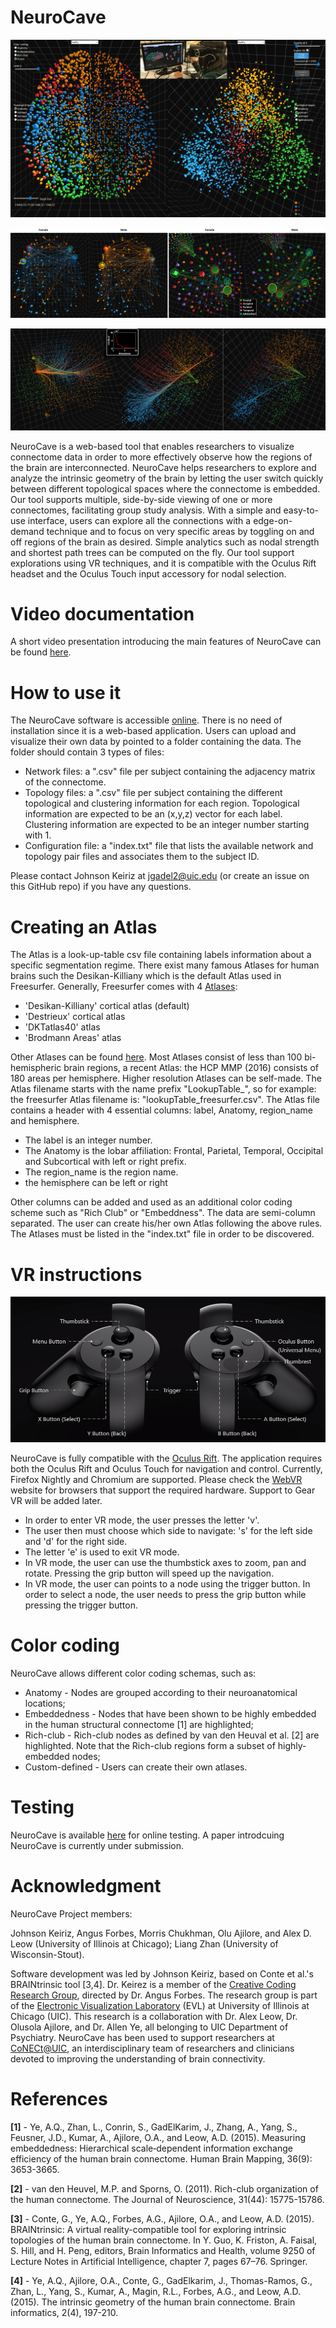 # NeuroCave

![alt text](readme_images/f2500withInset.png "NeuroCave")


![alt text](readme_images/case1_1.png "NeuroCave")


![alt text](readme_images/case2.png "NeuroCave")


NeuroCave is a web-based tool that enables researchers to visualize connectome data in order to more effectively observe 
how the regions of the brain are interconnected. NeuroCave helps researchers to explore and analyze the intrinsic geometry 
of the brain by letting the user switch quickly between different topological spaces where the connectome is embedded. 
Our tool supports multiple, side-by-side viewing of one or more connectomes, facilitating group study analysis. With a 
simple and easy-to-use interface, users can explore all the connections with a edge-on-demand technique and to focus on 
very specific areas by toggling on and off regions of the brain as desired. Simple analytics such as nodal strength 
and shortest path trees can be computed on the fly. Our tool support explorations using VR techniques, and it is
compatible with the Oculus Rift headset and the Oculus Touch input accessory for nodal
selection. 

# Video documentation 

A short video presentation introducing the main features of NeuroCave can be found 
[here](https://dl.dropboxusercontent.com/u/571874/NeuroCave_VIS_2017.mp4).

# How to use it

The NeuroCave software is accessible [online](https://creativecodinglab.github.io/NeuroCave/). There is no need of 
installation since it is a web-based application. Users can upload and visualize their own data by pointed to a folder 
containing the data. The folder should contain 3 types of files:
- Network files: a ".csv" file per subject containing the adjacency matrix of the connectome.
- Topology files: a ".csv" file per subject containing the different topological and clustering information for each 
  region. Topological information are expected to be an (x,y,z) vector for each label. Clustering information are 
  expected to be an integer number starting with 1.
- Configuration file: a "index.txt" file that lists the available network and topology pair files and associates them 
  to the subject ID.

Please contact Johnson Keiriz at jgadel2@uic.edu (or create an issue on this GitHub repo) if you have any questions. 

# Creating an Atlas

The Atlas is a look-up-table csv file containing labels information about a specific segmentation regime. There exist
many famous Atlases for human brains such the Desikan-Killiany which is the default Atlas used in Freesurfer. Generally, 
Freesurfer comes with 4 [Atlases](https://surfer.nmr.mgh.harvard.edu/fswiki/CorticalParcellation): 

  - 'Desikan-Killiany' cortical atlas (default)
  - 'Destrieux' cortical atlas
  -	'DKTatlas40' atlas
  -	'Brodmann Areas' atlas
  
Other Atlases can be found [here](http://www.lead-dbs.org/?page_id=1004). Most Atlases consist of less than 100 
bi-hemispheric brain regions, a recent Atlas: the HCP MMP (2016) consists of 180 areas per hemisphere. Higher 
resolution Atlases can be self-made. The Atlas filename starts with the name prefix "LookupTable_", so for example:
the freesurfer Atlas filename is: "lookupTable_freesurfer.csv". The Atlas file contains a header with 4 essential 
columns: label, Anatomy, region_name and hemisphere.
 
 - The label is an integer number.
 - The Anatomy is the lobar affiliation: Frontal, Parietal, Temporal, Occipital and Subcortical with left or right prefix.
 - The region_name is the region name.
 - the hemisphere can be left or right

Other columns can be added and used as an additional color coding scheme such as "Rich Club" or "Embeddness". The data
are semi-column separated. The user can create his/her own Atlas following the above rules. The Atlases must be listed 
in the "index.txt" file in order to be discovered.  

# VR instructions

![alt text](readme_images/touch1.png "Oculus Touch")

NeuroCave is fully compatible with the [Oculus Rift](https://www.oculus.com/). The application requires both the Oculus 
Rift and Oculus Touch for navigation and control. Currently, Firefox Nightly and Chromium are supported. Please check 
the [WebVR](https://webvr.rocks/) website for browsers that support the required hardware. Support to Gear VR will be 
added later.
- In order to enter VR mode, the user presses the letter 'v'. 
- The user then must choose which side to navigate: 's' for the left side and 'd' for the right side.
- The letter 'e' is used to exit VR mode.
- In VR mode, the user can use the thumbstick axes to zoom, pan and rotate. Pressing the grip button will speed up the
  navigation.
- In VR mode, the user can points to a node using the trigger button. In order to select a node, the user needs to press
  the grip button while pressing the trigger button.

# Color coding

NeuroCave allows different color coding schemas, such as:
- Anatomy - Nodes are grouped according to their neuroanatomical locations;
- Embeddedness - Nodes that have been shown to be highly embedded in the human structural connectome [1] are 
  highlighted;
- Rich-club - Rich-club nodes as defined by van den Heuval et al. [2] are highlighted. Note that the Rich-club regions 
  form a subset of highly-embedded nodes;
- Custom-defined - Users can create their own atlases.

# Testing

NeuroCave is available [here](https://creativecodinglab.github.io/NeuroCave/) for online testing. A paper introdcuing 
NeuroCave is currently under submission.

# Acknowledgment

NeuroCave Project members: 

Johnson Keiriz, Angus Forbes, Morris Chukhman, Olu Ajilore, and Alex D. Leow (University of Illinois at Chicago); Liang 
Zhan (University of Wisconsin-Stout). 


Software development was led by Johnson Keiriz, based on Conte et al.'s BRAINtrinsic tool [3,4]. Dr. Keirez is a member 
of the [Creative Coding Research Group](https://www.evl.uic.edu/creativecoding/), directed by Dr. Angus Forbes. The 
research group is part of the [Electronic Visualization Laboratory](https://www.evl.uic.edu) (EVL) at University of 
Illinois at Chicago (UIC).
This research is a collaboration with Dr. Alex Leow, Dr. Olusola Ajilore, and Dr. Allen Ye, all belonging 
to UIC Department of Psychiatry. NeuroCave has been used to support researchers at [CoNECt@UIC](http://conect.brain.uic.edu), 
an interdisciplinary team of researchers and clinicians devoted to improving the understanding of brain connectivity.

# References

**[1]** - Ye, A.Q., Zhan, L., Conrin, S., GadElKarim, J., Zhang, A., Yang, S., Feusner, J.D., Kumar, A., Ajilore, O.A., and Leow, A.D. (2015). Measuring embeddedness: Hierarchical scale‐dependent information exchange efficiency of the human brain connectome. Human Brain Mapping, 36(9): 3653-3665.

**[2]** - van den Heuvel, M.P. and Sporns, O. (2011). Rich-club organization of the human connectome. The Journal of Neuroscience, 31(44): 15775-15786.

**[3]** - Conte, G., Ye, A.Q., Forbes, A.G., Ajilore, O.A., and Leow, A.D. (2015). BRAINtrinsic: A virtual reality-compatible tool for exploring intrinsic topologies of the human brain connectome. In Y. Guo, K. Friston, A. Faisal, S. Hill, and H. Peng, editors, Brain Informatics and Health, volume 9250 of Lecture Notes in Artificial Intelligence, chapter 7, pages 67–76. Springer.

**[4]** - Ye, A.Q., Ajilore, O.A., Conte, G., GadElkarim, J., Thomas-Ramos, G., Zhan, L., Yang, S., Kumar, A., Magin, R.L., Forbes, A.G., and Leow, A.D. (2015). The intrinsic geometry of the human brain connectome. Brain informatics, 2(4), 197-210.




